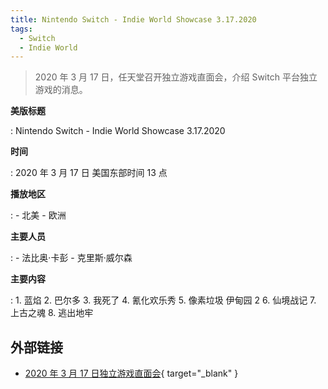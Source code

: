 ```yaml
---
title: Nintendo Switch - Indie World Showcase 3.17.2020
tags:
  - Switch
  - Indie World
---
```


> 2020 年 3 月 17 日，任天堂召开独立游戏直面会，介绍 Switch 平台独立游戏的消息。

**美版标题**

:   Nintendo Switch - Indie World Showcase 3.17.2020

**时间**

:   2020 年 3 月 17 日 美国东部时间 13 点

**播放地区**

:   - 北美
    - 欧洲

**主要人员**

:   - 法比奥·卡彭
    - 克里斯·威尔森

**主要内容**

:   1. 蓝焰
    2. 巴尔多
    3. 我死了
    4. 氰化欢乐秀
    5. 像素垃圾 伊甸园 2
    6. 仙境战记
    7. 上古之魂
    8. 逃出地牢

## 外部链接

- [2020 年 3 月 17 日独立游戏直面会](https://www.bilibili.com/video/BV1gy4y1D7aQ/){ target="_blank" }

